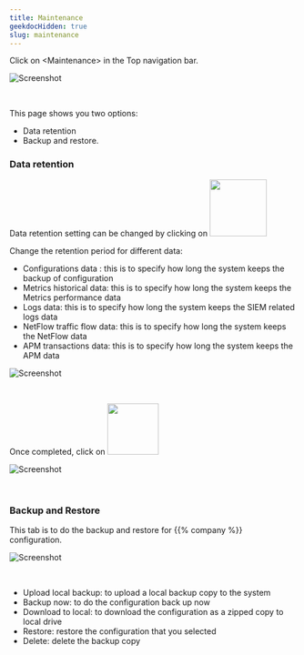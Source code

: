 ```yaml
---
title: Maintenance
geekdocHidden: true
slug: maintenance
---
```


Click on \<Maintenance> in the Top navigation bar.

![Screenshot](/cloud_vista/sysadmin/images/maintenance1.png)

&nbsp;

This page shows you two options:
* Data retention
* Backup and restore.


### Data retention
Data retention setting can be changed by clicking on <img src="/cloud_vista/sysadmin/images/changesettingsicon.png" width="100px">

Change the retention period for different data:
* Configurations data : this is to specify how long the system keeps the backup of configuration
* Metrics historical data: this is to specify how long the system keeps the Metrics performance data
* Logs data: this is to specify how long the system keeps the SIEM related logs data
* NetFlow traffic flow data: this is to specify how long the system keeps the NetFlow data
* APM transactions data: this is to specify how long the system keeps the APM data

![Screenshot](/cloud_vista/sysadmin/images/maintenance2.png)

&nbsp;

Once completed, click on <img src="/cloud_vista/sysadmin/images/savesettingsicon.png" width="90px">

![Screenshot](/cloud_vista/sysadmin/images/maintenance3.png)

&nbsp;

### Backup and Restore
This tab is to do the backup and restore for {{% company %}} configuration.

![Screenshot](/cloud_vista/sysadmin/images/maintenance4.png)

&nbsp;

* Upload local backup: to upload a local backup copy to the system
* Backup now: to do the configuration back up now
* Download to local: to download the configuration as a zipped copy to local drive
* Restore: restore the configuration that you selected
* Delete: delete the backup copy
